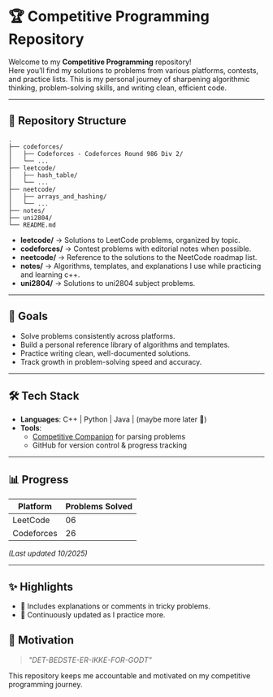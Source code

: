 # 🏆 Competitive Programming Repository

Welcome to my **Competitive Programming** repository!  
Here you’ll find my solutions to problems from various platforms, contests, and practice lists. This is my personal journey of sharpening algorithmic thinking, problem-solving skills, and writing clean, efficient code.

---

## 📂 Repository Structure

```
.
├── codeforces/
│   ├── Codeforces - Codeforces Round 986 Div 2/
│   └── ...
├── leetcode/
│   ├── hash_table/
│   └── ...
├── neetcode/
│   ├── arrays_and_hashing/
│   └── ...
├── notes/
├── uni2804/
└── README.md
```

- **leetcode/** → Solutions to LeetCode problems, organized by topic.
- **codeforces/** → Contest problems with editorial notes when possible.
- **neetcode/** → Reference to the solutions to the NeetCode roadmap list.
- **notes/** → Algorithms, templates, and explanations I use while practicing and learning c++.
- **uni2804/** → Solutions to uni2804 subject problems.

---

## 🚀 Goals

- Solve problems consistently across platforms.
- Build a personal reference library of algorithms and templates.
- Practice writing clean, well-documented solutions.
- Track growth in problem-solving speed and accuracy.

---

## 🛠️ Tech Stack

- **Languages**: C++ | Python | Java | (maybe more later 🚀)
- **Tools**:
    - [Competitive Companion](https://github.com/jmerle/competitive-companion) for parsing problems
    - GitHub for version control & progress tracking

---

## 📊 Progress

| Platform | Problems Solved |
|----------|-----------------|
| LeetCode | 06              |
| Codeforces | 26              |

*(Last updated 10/2025)*

---

## ✨ Highlights

- 📝 Includes explanations or comments in tricky problems.
- 🔄 Continuously updated as I practice more.


## 📌 Motivation

> *"DET-BEDSTE-ER-IKKE-FOR-GODT"*

This repository keeps me accountable and motivated on my competitive programming journey.